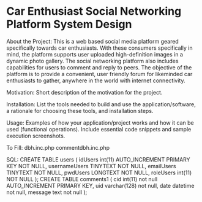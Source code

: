 # Car Enthusiast Social Networking Platform System Design
About the Project:
This is a web based social media platform geared specifically towards car enthusiasts. With these consumers specifically in mind, the platform supports user uploaded high-definition images in a dynamic photo gallery. The social networking platform also includes capabilities for users to comment and reply to peers. The objective of the platform is to provide a convenient, user friendly forum for likeminded car enthusiasts to gather, anywhere in the world with internet connectivity.

Motivation:
Short description of the motivation for the project.

Installation:
List the tools needed to build and use the application/software, a rationale for choosing these tools, and installation steps.

Usage:
Examples of how your application/project works and how it can be used (functional operations). Include essential code snippets and sample execution screenshots.

To Fill:
dbh.inc.php
commentdbh.inc.php

SQL:
CREATE TABLE users (
idUsers int(11) AUTO_INCREMENT PRIMARY KEY NOT NULL,
usernameUsers TINYTEXT NOT NULL,
emailUsers TINYTEXT NOT NULL,
pwdUsers LONGTEXT NOT NULL,
roleUsers int(11) NOT NULL
);
CREATE TABLE comments1 (
cid int(11) not null AUTO_INCREMENT PRIMARY KEY,
uid varchar(128) not null,
date datetime not null,
message text not null
);
